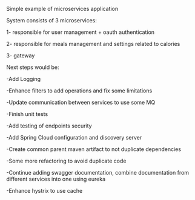 Simple example of microservices application

System consists of 3 microservices:

1- responsible for user management + oauth authentication

2- responsible for meals management and settings related to calories

3- gateway

Next steps would be:

-Add Logging

-Enhance filters to add operations and fix some limitations

-Update communication between services to use some MQ

-Finish unit tests

-Add testing of endpoints security

-Add Spring Cloud configuration and discovery server

-Create common parent maven artifact to not duplicate dependencies

-Some more refactoring to avoid duplicate code

-Continue adding swagger documentation, combine documentation from different services into one using eureka

-Enhance hystrix to use cache

